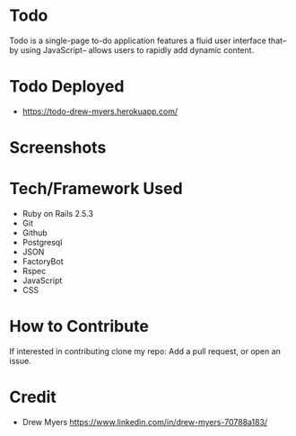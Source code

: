 # Todo

Todo is a single-page to-do application features a fluid user interface that– by using JavaScript– allows users to rapidly add dynamic content.

# Todo Deployed

- https://todo-drew-myers.herokuapp.com/

# Screenshots



# Tech/Framework Used

- Ruby on Rails 2.5.3
- Git
- Github
- Postgresql
- JSON
- FactoryBot
- Rspec
- JavaScript
- CSS

# How to Contribute

If interested in contributing clone my repo: Add a pull request, or open an issue.

# Credit 
- Drew Myers https://www.linkedin.com/in/drew-myers-70788a183/
